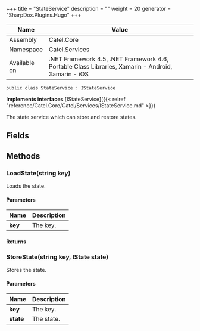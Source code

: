 

+++
title = "StateService" 
description = ""
weight = 20
generator = "SharpDox.Plugins.Hugo"
+++

Name|Value
---|---
Assembly|Catel.Core
Namespace|Catel.Services
Available on|.NET Framework 4.5, .NET Framework 4.6, Portable Class Libraries, Xamarin - Android, Xamarin - iOS

```
public class StateService : IStateService
```

**Implements interfaces**
[IStateService]({{< relref "reference/Catel.Core/Catel/Services/IStateService.md" >}})

The state service which can store and restore states.

## Fields

## Methods

### LoadState(string key)

Loads the state.

#### Parameters

Name|Description
---|---
**key**|The key.

#### Returns

### StoreState(string key, IState state)

Stores the state.

#### Parameters

Name|Description
---|---
**key**|The key.
**state**|The state.

